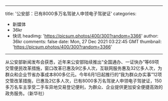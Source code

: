 
---
title: '公安部：已有8000多万名驾驶人申领电子驾驶证'
categories: 
 - 新媒体
 - 36kr
 - 快讯
headimg: 'https://picsum.photos/400/300?random=3366'
author: 36kr
comments: false
date: Mon, 27 Dec 2021 03:22:45 GMT
thumbnail: 'https://picsum.photos/400/300?random=3366'
---

<div>   
从公安部新闻发布会获悉，近年来公安部陆续推出“全国通办、一证快办”等69项交管便民改革措施，窗口改革已惠及9亿多人次，互联网服务惠及32亿多人次，为群众和企业节省办事成本800多亿元。今年6月1日起推行的“我为群众办实事”12项交管改革措施，已惠及2亿多人次，已有8000多万名驾驶人申领电子驾驶证，150多万名车主享受二手车异地交易登记便利，为群众、企业提供更加安全便捷高效的政务服务。（新华社）  
</div>
            